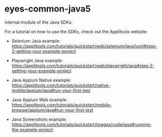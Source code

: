 # eyes-common-java5
internal module of the Java SDKs.

For a tutorial on how to use the SDKs, check out the Applitools website:

- Selenium Java example: https://applitools.com/tutorials/quickstart/web/selenium/java/junit#step-2-getting-your-example-project

- Playwright Java example: https://applitools.com/tutorials/quickstart/web/playwright/java#step-2-getting-your-example-project

- Java Appium Native example: https://applitools.com/tutorials/quickstart/native-mobile/appium/java#run-your-first-test

- Java Appium Web example: https://applitools.com/tutorials/quickstart/mobile-browser/appium/java#run-your-first-test

- Java Screenshots example: https://applitools.com/tutorials/quickstart/images/code/java#running-the-example-project